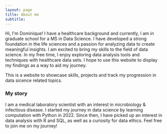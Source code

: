 ```yaml
---
layout: page
title: About me
subtitle: 
---
```

Hi, I'm Dominique! I have a healthcare background and currently, I am in graduate school for a MS in Data Science. I have developed a strong foundation in the life sciences and a passion for analyzing data to create meaningful insights. I am excited to bring my skills to the field of data science. 
In my free time, I enjoy exploring data analysis tools and techniques with healthcare data sets. I hope to use this website to display my findings as a way to aid my journey. 

This is a website to showcase skills, projects and track my progression in data sicence related topics. 

### My story

I am a medical laboratory scientist with an interest in microbiology & infectious disease. I started my journey in data science by learning computation with Python in 2022. Since then, I have picked up an interest in data analysis with R and SQL, as well as a curiosity for data ethics. Feel free to join me on my journey! 

<script src="https://static.elfsight.com/platform/platform.js" data-use-service-core defer></script>
<div class="elfsight-app-9afadc06-78b7-4cf1-9cbf-7c9967971d58" data-elfsight-app-lazy></div>
